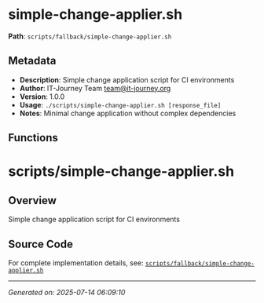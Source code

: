 # simple-change-applier.sh

**Path**: `scripts/fallback/simple-change-applier.sh`

## Metadata

- **Description**: Simple change application script for CI environments
- **Author**: IT-Journey Team <team@it-journey.org>
- **Version**: 1.0.0
- **Usage**: `./scripts/simple-change-applier.sh [response_file]`
- **Notes**: Minimal change application without complex dependencies

## Functions

# scripts/simple-change-applier.sh

## Overview

Simple change application script for CI environments


## Source Code

For complete implementation details, see: [`scripts/fallback/simple-change-applier.sh`](../../scripts/fallback/simple-change-applier.sh)

---
*Generated on: 2025-07-14 06:09:10*
